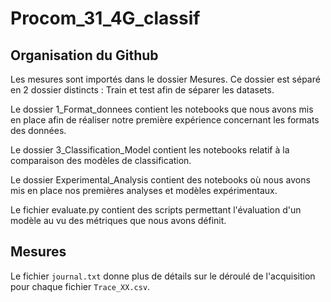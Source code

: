 # Procom_31_4G_classif

## Organisation du Github

Les mesures sont importés dans le dossier Mesures. Ce dossier est séparé en 2 dossier distincts : Train et test afin de séparer les datasets.


Le dossier 1_Format_donnees contient les notebooks que nous avons mis en place afin de réaliser notre première expérience concernant les formats des données.

Le dossier 3_Classification_Model contient les notebooks relatif à la comparaison des modèles de classification.

Le dossier Experimental_Analysis contient des notebooks où nous avons mis en place nos premières analyses et modèles expérimentaux.

Le fichier evaluate.py contient des scripts permettant l'évaluation d'un modèle au vu des métriques que nous avons définit.



## Mesures #

Le fichier `journal.txt` donne plus de détails sur le déroulé de l'acquisition pour chaque fichier `Trace_XX.csv`.


